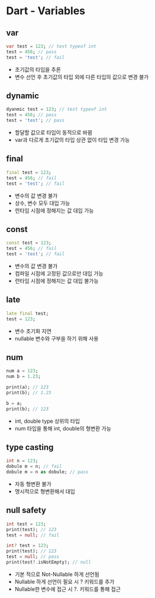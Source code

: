 # Dart - Variables

## var
```dart
var test = 123; // test typeof int
test = 456; // pass
test = 'test'; // fail
```
- 초기값의 타입을 추론
- 변수 선언 후 초기값의 타입 외에 다른 타입의 값으로 변경 불가

## dynamic
```dart
dyanmic test = 123; // test typeof int
test = 456; // pass
test = 'test'; // pass
```
- 할달할 값으로 타입이 동적으로 바뀜
- var과 다르게 초기값의 타입 상관 없이 타입 변경 가능

## final
```dart
final test = 123;
test = 456; // fail
test = 'test'; // fail
```
- 변수의 값 변경 불가
- 상수, 변수 모두 대입 가능
- 런타임 시점에 정해지는 값 대입 가능

## const
```dart
const test = 123;
test = 456; // fail
test = 'test'; // fail
```
- 변수의 값 변경 불가
- 컴파일 시점에 고정된 값으로만 대입 가능
- 런타임 시점에 정해지는 값 대입 불가능

## late
```dart
late final test;
test = 123;
```
- 변수 초기화 지연
- nullable 변수와 구부을 하기 위해 사용

## num
```dart
num a = 123;
num b = 1.23;

print(a); // 123
print(b); // 1.23

b = a;
print(b); // 123
```
- int, double type 상위의 타입
- num 타입을 통해 int, double의 형변환 가능

## type casting
```dart
int n = 123;
dobule m = n; // fail
dobule m = n as dobule; // pass
```
- 자동 형변환 불가
- 명시적으로 형변환해서 대입

## null safety
```dart
int test = 123;
print(test); // 123
test = null; // fail

int? test = 123;
print(test); // 123
test = null; // pass
print(test?.isNotEmpty); // null
```
- 기본 적으로 Not-Nullable 하게 선언됨
- Nullable 하게 선언이 필요 시 ? 키워드를 추가
- Nullable한 변수에 접근 시 ?. 키워드를 통해 접근
